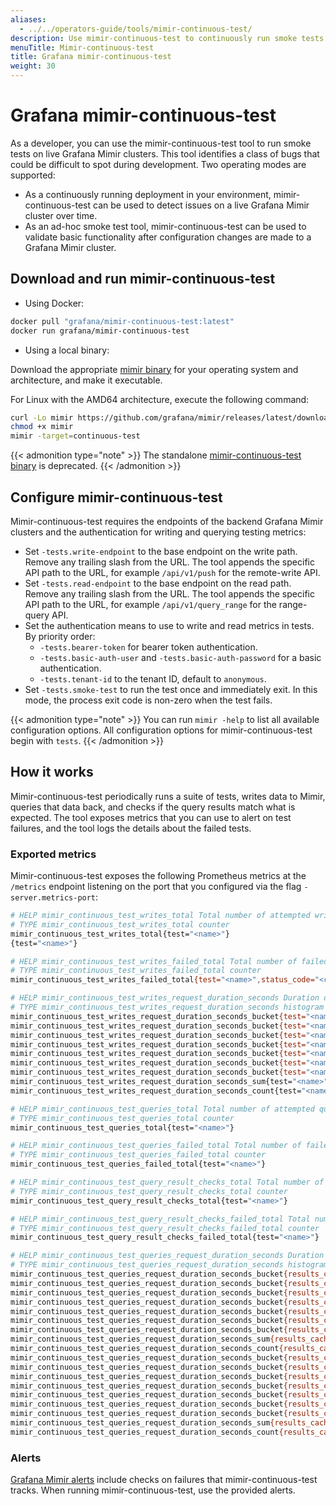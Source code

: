 ```yaml
---
aliases:
  - ../../operators-guide/tools/mimir-continuous-test/
description: Use mimir-continuous-test to continuously run smoke tests on live Grafana Mimir clusters.
menuTitle: Mimir-continuous-test
title: Grafana mimir-continuous-test
weight: 30
---
```


<!-- Note: This topic is mounted in the GEM documentation. Ensure that all updates are also applicable to GEM. -->

# Grafana mimir-continuous-test

As a developer, you can use the mimir-continuous-test tool to run smoke tests on live Grafana Mimir clusters.
This tool identifies a class of bugs that could be difficult to spot during development.
Two operating modes are supported:

- As a continuously running deployment in your environment, mimir-continuous-test can be used to detect issues on a live Grafana Mimir cluster over time.
- As an ad-hoc smoke test tool, mimir-continuous-test can be used to validate basic functionality after configuration changes are made to a Grafana Mimir cluster.

## Download and run mimir-continuous-test

- Using Docker:

```bash
docker pull "grafana/mimir-continuous-test:latest"
docker run grafana/mimir-continuous-test
```

- Using a local binary:

Download the appropriate [mimir binary](https://github.com/grafana/mimir/releases/latest) for your operating system and architecture, and make it executable.

For Linux with the AMD64 architecture, execute the following command:

```bash
curl -Lo mimir https://github.com/grafana/mimir/releases/latest/download/mimir-linux-amd64
chmod +x mimir
mimir -target=continuous-test
```

{{< admonition type="note" >}}
The standalone [mimir-continuous-test binary](https://github.com/grafana/mimir/releases/tag/mimir-2.12.0) is deprecated.
{{< /admonition >}}

## Configure mimir-continuous-test

Mimir-continuous-test requires the endpoints of the backend Grafana Mimir clusters and the authentication for writing and querying testing metrics:

- Set `-tests.write-endpoint` to the base endpoint on the write path. Remove any trailing slash from the URL. The tool appends the specific API path to the URL, for example `/api/v1/push` for the remote-write API.
- Set `-tests.read-endpoint` to the base endpoint on the read path. Remove any trailing slash from the URL. The tool appends the specific API path to the URL, for example `/api/v1/query_range` for the range-query API.
- Set the authentication means to use to write and read metrics in tests. By priority order:
  - `-tests.bearer-token` for bearer token authentication.
  - `-tests.basic-auth-user` and `-tests.basic-auth-password` for a basic authentication.
  - `-tests.tenant-id` to the tenant ID, default to `anonymous`.
- Set `-tests.smoke-test` to run the test once and immediately exit. In this mode, the process exit code is non-zero when the test fails.

{{< admonition type="note" >}}
You can run `mimir -help` to list all available configuration options. All configuration options for mimir-continuous-test begin with `tests`.
{{< /admonition >}}

## How it works

Mimir-continuous-test periodically runs a suite of tests, writes data to Mimir, queries that data back, and checks if the query results match what is expected.
The tool exposes metrics that you can use to alert on test failures, and the tool logs the details about the failed tests.

### Exported metrics

Mimir-continuous-test exposes the following Prometheus metrics at the `/metrics` endpoint listening on the port that you configured via the flag `-server.metrics-port`:

```bash
# HELP mimir_continuous_test_writes_total Total number of attempted write requests.
# TYPE mimir_continuous_test_writes_total counter
mimir_continuous_test_writes_total{test="<name>"}
{test="<name>"}

# HELP mimir_continuous_test_writes_failed_total Total number of failed write requests.
# TYPE mimir_continuous_test_writes_failed_total counter
mimir_continuous_test_writes_failed_total{test="<name>",status_code="<code>"}

# HELP mimir_continuous_test_writes_request_duration_seconds Duration of the requests
# TYPE mimir_continuous_test_writes_request_duration_seconds histogram
mimir_continuous_test_writes_request_duration_seconds_bucket{test="<name>",le="0.001"}
mimir_continuous_test_writes_request_duration_seconds_bucket{test="<name>",le="0.004"}
mimir_continuous_test_writes_request_duration_seconds_bucket{test="<name>",le="0.016"}
mimir_continuous_test_writes_request_duration_seconds_bucket{test="<name>",le="0.064"}
mimir_continuous_test_writes_request_duration_seconds_bucket{test="<name>",le="0.256"}
mimir_continuous_test_writes_request_duration_seconds_bucket{test="<name>",le="1.024"}
mimir_continuous_test_writes_request_duration_seconds_bucket{test="<name>",le="+Inf"}
mimir_continuous_test_writes_request_duration_seconds_sum{test="<name>"}
mimir_continuous_test_writes_request_duration_seconds_count{test="<name>"}

# HELP mimir_continuous_test_queries_total Total number of attempted query requests.
# TYPE mimir_continuous_test_queries_total counter
mimir_continuous_test_queries_total{test="<name>"}

# HELP mimir_continuous_test_queries_failed_total Total number of failed query requests.
# TYPE mimir_continuous_test_queries_failed_total counter
mimir_continuous_test_queries_failed_total{test="<name>"}

# HELP mimir_continuous_test_query_result_checks_total Total number of query results checked for correctness.
# TYPE mimir_continuous_test_query_result_checks_total counter
mimir_continuous_test_query_result_checks_total{test="<name>"}

# HELP mimir_continuous_test_query_result_checks_failed_total Total number of query results failed when checking for correctness.
# TYPE mimir_continuous_test_query_result_checks_failed_total counter
mimir_continuous_test_query_result_checks_failed_total{test="<name>"}

# HELP mimir_continuous_test_queries_request_duration_seconds Duration of the requests
# TYPE mimir_continuous_test_queries_request_duration_seconds histogram
mimir_continuous_test_queries_request_duration_seconds_bucket{results_cache="false",test="<name>",le="0.001"}
mimir_continuous_test_queries_request_duration_seconds_bucket{results_cache="false",test="<name>",le="0.004"}
mimir_continuous_test_queries_request_duration_seconds_bucket{results_cache="false",test="<name>",le="0.016"}
mimir_continuous_test_queries_request_duration_seconds_bucket{results_cache="false",test="<name>",le="0.064"}
mimir_continuous_test_queries_request_duration_seconds_bucket{results_cache="false",test="<name>",le="0.256"}
mimir_continuous_test_queries_request_duration_seconds_bucket{results_cache="false",test="<name>",le="1.024"}
mimir_continuous_test_queries_request_duration_seconds_bucket{results_cache="false",test="<name>",le="+Inf"}
mimir_continuous_test_queries_request_duration_seconds_sum{results_cache="false",test="<name>"}
mimir_continuous_test_queries_request_duration_seconds_count{results_cache="false",test="<name>"}
mimir_continuous_test_queries_request_duration_seconds_bucket{results_cache="true",test="<name>",le="0.001"}
mimir_continuous_test_queries_request_duration_seconds_bucket{results_cache="true",test="<name>",le="0.004"}
mimir_continuous_test_queries_request_duration_seconds_bucket{results_cache="true",test="<name>",le="0.016"}
mimir_continuous_test_queries_request_duration_seconds_bucket{results_cache="true",test="<name>",le="0.064"}
mimir_continuous_test_queries_request_duration_seconds_bucket{results_cache="true",test="<name>",le="0.256"}
mimir_continuous_test_queries_request_duration_seconds_bucket{results_cache="true",test="<name>",le="1.024"}
mimir_continuous_test_queries_request_duration_seconds_bucket{results_cache="true",test="<name>",le="+Inf"}
mimir_continuous_test_queries_request_duration_seconds_sum{results_cache="true",test="<name>"}
mimir_continuous_test_queries_request_duration_seconds_count{results_cache="true",test="<name>"}
```

### Alerts

[Grafana Mimir alerts](../../monitor-grafana-mimir/installing-dashboards-and-alerts/) include checks on failures that mimir-continuous-test tracks.
When running mimir-continuous-test, use the provided alerts.
